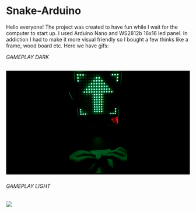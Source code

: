 # Snake-Arduino
Hello everyone!
The project was created to have fun while I wait for the computer to start up. I used Arduino Nano and WS2812b 16x16 led panel. In addiction I had to make it more visual friendly so I bought a few thinks like a frame, wood board etc. 
Here we have gifs: 

*GAMEPLAY DARK*

![](docs/gifs/dark.gif)
--------------------------------------------------------------------------------------------------------------------
*GAMEPLAY LIGHT*

![](docs/gifs/light.gif)
--------------------------------------------------------------------------------------------------------------------
